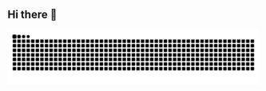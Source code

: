 ## Hi there 👋

<!--
**phyang-zero/phyang-zero** is a ✨ _special_ ✨ repository because its `README.md` (this file) appears on your GitHub profile.

Here are some ideas to get you started:

- 🔭 I’m currently working on ...
- 🌱 I’m currently learning ...
- 👯 I’m looking to collaborate on ...
- 🤔 I’m looking for help with ...
- 💬 Ask me about ...
- 📫 How to reach me: ...
- 😄 Pronouns: ...
- ⚡ Fun fact: ...
-->
<picture>
  <source media="(prefers-color-scheme: dark)" srcset="https://github.com/phyang-zero/phyang-zero/blob/output/github-contribution-grid-snake-dark.svg">
  <source media="(prefers-color-scheme: light)" srcset="https://github.com/phyang-zero/phyang-zero/blob/output/github-contribution-grid-snake.svg">
  <img alt="GitHub 贡献蛇形动画" src="https://github.com/phyang-zero/phyang-zero/blob/output/github-contribution-grid-snake.svg">
</picture>
